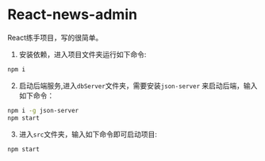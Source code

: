 # React-news-admin
React练手项目，写的很简单。

1. 安装依赖，进入项目文件夹运行如下命令:

```bash
npm i
```

2. 启动后端服务,进入`dbServer`文件夹，需要安装`json-server` 来启动后端，输入如下命令：

```bash
npm i -g json-server
npm start
```

3. 进入`src`文件夹，输入如下命令即可启动项目:

```bash
npm start
```

